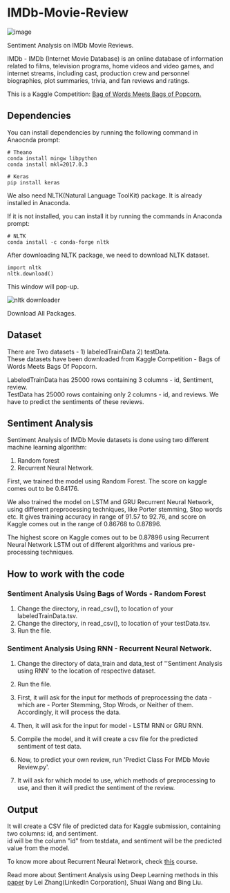 # IMDb-Movie-Review

![image](https://user-images.githubusercontent.com/31696557/48961509-28e70c00-ef9b-11e8-85f3-86a584d823de.png)

Sentiment Analysis on IMDb Movie Reviews.

IMDb - IMDb (Internet Movie Database) is an online database of information related to films, television programs, home videos and video games, and internet streams, including cast, production crew and personnel biographies, plot summaries, trivia, and fan reviews and ratings.

This is a Kaggle Competition: [Bag of Words Meets Bags of Popcorn.](https://www.kaggle.com/c/word2vec-nlp-tutorial)

## Dependencies

You can install dependencies by running the following command in Anaocnda prompt:

```
# Theano
conda install mingw libpython
conda install mkl=2017.0.3

# Keras
pip install keras
```
We also need NLTK(Natural Language ToolKit) package. It is already installed in Anaconda.

If it is not installed, you can install it by running the commands in Anaconda prompt:
```
# NLTK
conda install -c conda-forge nltk 
```

After downloading NLTK package, we need to download NLTK dataset.

```
import nltk
nltk.download()
```
This window will pop-up. 

![nltk downloader](https://user-images.githubusercontent.com/31696557/48960208-bec96980-ef90-11e8-8b46-ad09eb675461.png)

Download All Packages.

## Dataset

There are Two datasets - 1) labeledTrainData 2) testData.<br/>
These datasets have been downloaded from Kaggle Competition - Bags of Words Meets Bags Of Popcorn.

LabeledTrainData has 25000 rows containing 3 columns - id, Sentiment, review.<br/>
TestData has 25000 rows containing only 2 columns - id, and reviews. We have to predict the sentiments of these reviews.

## Sentiment Analysis

Sentiment Analysis of IMDb Movie datasets is done using two different machine learning algorithm:
1) Random forest
2) Recurrent Neural Network.

First, we trained the model using Random Forest. The score on kaggle comes out to be 0.84176.

We also trained the model on LSTM and GRU Recurrent Neural Network, using different preprocessing techniques, like Porter stemming, Stop words etc. It gives training accuracy in range of 91.57 to 92.76, and score on Kaggle comes out in the range of 0.86768 to 0.87896.

The highest score on Kaggle comes out to be 0.87896 using Recurrent Neural Network LSTM out of different algorithms and various pre-processing techniques.

## How to work with the code

### Sentiment Analysis Using Bags of Words - Random Forest

  1) Change the directory, in read_csv(), to location of your labeledTrainData.tsv.<br/>
  2) Change the directory, in read_csv(), to location of your testData.tsv.
  3) Run the file.
  
### Sentiment Analysis Using RNN - Recurrent Neural Network.
  
  1) Change the directory of data_train and data_test of ''Sentiment Analysis using RNN' to the location of respective dataset.<br/>
  2) Run the file.<br/>
  3) First, it will ask for the input for methods of preprocessing the data - which are - Porter Stemming, Stop Wrods, or Neither of them. Accordingly, it will process the data.<br/>
  4) Then, it will ask for the input for model - LSTM RNN or GRU RNN.
  5) Compile the model, and it will create a csv file for the predicted sentiment of test data.
  
  6) Now, to predict your own review, run 'Predict Class For IMDb Movie Review.py'.
  7) It will ask for which model to use, which methods of preprocessing to use, and then it will predict the sentiment of the review.
    
## Output

It will create a CSV file of predicted data for Kaggle submission, containing two columns: id, and sentiment.<br/>
id will be the column "id" from testdata, and sentiment will be the predicted value from the model.
  
To know more about Recurrent Neural Network, check [this](https://www.coursera.org/learn/nlp-sequence-models) course.

Read more about Sentiment Analysis using Deep Learning methods in this [paper](https://arxiv.org/abs/1801.07883) by Lei Zhang(LinkedIn Corporation), Shuai Wang and Bing Liu.
